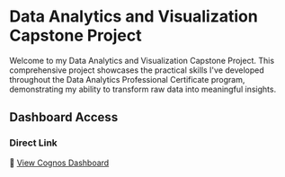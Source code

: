 # Data Analytics and Visualization Capstone Project

Welcome to my Data Analytics and Visualization Capstone Project. This comprehensive project showcases the practical skills I've developed throughout the Data Analytics Professional Certificate program, demonstrating my ability to transform raw data into meaningful insights.

## Dashboard Access
### Direct Link
🔗 [View Cognos Dashboard](https://eu2.ca.analytics.ibm.com/bi/?perspective=dashboard&pathRef=.my_folders%2FFinal_project&action=view&mode=dashboard&subView=model0000019561719363_00000000)


